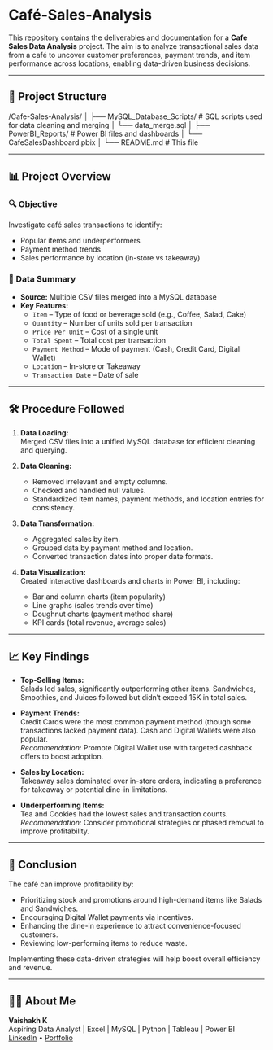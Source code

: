 # Café-Sales-Analysis

This repository contains the deliverables and documentation for a **Cafe Sales Data Analysis** project. The aim is to analyze transactional sales data from a café to uncover customer preferences, payment trends, and item performance across locations, enabling data-driven business decisions.

---

## 📁 Project Structure

/Cafe-Sales-Analysis/
│
├── MySQL_Database_Scripts/ # SQL scripts used for data cleaning and merging
│ └── data_merge.sql
│
├── PowerBI_Reports/ # Power BI files and dashboards
│ └── CafeSalesDashboard.pbix
│
└── README.md # This file


---

## 📊 Project Overview

### 🔍 Objective
Investigate café sales transactions to identify:
- Popular items and underperformers
- Payment method trends
- Sales performance by location (in-store vs takeaway)

### 🧮 Data Summary
- **Source:** Multiple CSV files merged into a MySQL database
- **Key Features:**
  - `Item` – Type of food or beverage sold (e.g., Coffee, Salad, Cake)
  - `Quantity` – Number of units sold per transaction
  - `Price Per Unit` – Cost of a single unit
  - `Total Spent` – Total cost per transaction
  - `Payment Method` – Mode of payment (Cash, Credit Card, Digital Wallet)
  - `Location` – In-store or Takeaway
  - `Transaction Date` – Date of sale

---

## 🛠️ Procedure Followed

1. **Data Loading:**  
   Merged CSV files into a unified MySQL database for efficient cleaning and querying.

2. **Data Cleaning:**  
   - Removed irrelevant and empty columns.  
   - Checked and handled null values.  
   - Standardized item names, payment methods, and location entries for consistency.

3. **Data Transformation:**  
   - Aggregated sales by item.  
   - Grouped data by payment method and location.  
   - Converted transaction dates into proper date formats.

4. **Data Visualization:**  
   Created interactive dashboards and charts in Power BI, including:  
   - Bar and column charts (item popularity)  
   - Line graphs (sales trends over time)  
   - Doughnut charts (payment method share)  
   - KPI cards (total revenue, average sales)

---

## 📈 Key Findings

- **Top-Selling Items:**  
  Salads led sales, significantly outperforming other items. Sandwiches, Smoothies, and Juices followed but didn’t exceed 15K in total sales.

- **Payment Trends:**  
  Credit Cards were the most common payment method (though some transactions lacked payment data). Cash and Digital Wallets were also popular.  
  *Recommendation:* Promote Digital Wallet use with targeted cashback offers to boost adoption.

- **Sales by Location:**  
  Takeaway sales dominated over in-store orders, indicating a preference for takeaway or potential dine-in limitations.

- **Underperforming Items:**  
  Tea and Cookies had the lowest sales and transaction counts.  
  *Recommendation:* Consider promotional strategies or phased removal to improve profitability.

---

## 📌 Conclusion

The café can improve profitability by:
- Prioritizing stock and promotions around high-demand items like Salads and Sandwiches.
- Encouraging Digital Wallet payments via incentives.
- Enhancing the dine-in experience to attract convenience-focused customers.
- Reviewing low-performing items to reduce waste.

Implementing these data-driven strategies will help boost overall efficiency and revenue.

---

## 🙋‍♂️ About Me

**Vaishakh K**  
Aspiring Data Analyst | Excel | MySQL | Python | Tableau | Power BI 
[LinkedIn](https://www.linkedin.com/in/vaishakh-k-0b2bb8202/) • [Portfolio](https://github.com/vaishakh9517)


